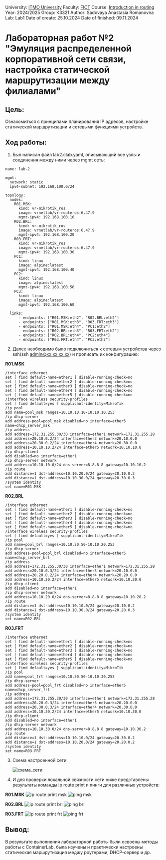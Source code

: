 
University: [ITMO University](https://itmo.ru/ru/)
Faculty: [FICT](https://fict.itmo.ru)
Course: [Introduction in routing](https://github.com/itmo-ict-faculty/introduction-in-routing)
Year: 2024/2025
Group: K3321
Author: Sadovaya Anastasia Romanovna
Lab: Lab1
Date of create: 25.10.2024
Date of finished: 09.11.2024

# Лабораторная работ №2 "Эмуляция распределенной корпоративной сети связи, настройка статической маршрутизации между филиалами"


## Цель:
Ознакомиться с принципами планирования IP адресов, настройке статической маршрутизации и сетевыми функциями устройств.

## Ход работы:
1. Был написан файл lab2.clab.yaml, описывающий все узлы и соединения между ними через mgmt сеть:

```
name: lab-2

mgmt:
  network: static
  ipv4-subnet: 192.168.100.0/24

topology:
  nodes:
    R01.MSK:
      kind: vr-mikrotik_ros
      image: vrnetlab/vr-routeros:6.47.9
      mgmt-ipv4: 192.168.100.10
    R02.BRL:
      kind: vr-mikrotik_ros
      image: vrnetlab/vr-routeros:6.47.9
      mgmt-ipv4: 192.168.100.20
    R03.FRT:
      kind: vr-mikrotik_ros
      image: vrnetlab/vr-routeros:6.47.9
      mgmt-ipv4: 192.168.100.30
    PC1:
      kind: linux
      image: alpine:latest
      mgmt-ipv4: 192.168.100.40
    PC2:
      kind: linux
      image: alpine:latest
      mgmt-ipv4: 192.168.100.50
    PC3:
      kind: linux
      image: alpine:latest
      mgmt-ipv4: 192.168.100.60

  links:
      - endpoints: ["R01.MSK:eth2", "R02.BRL:eth2"]
      - endpoints: ["R01.MSK:eth3", "R03.FRT:eth3"]
      - endpoints: ["R01.MSK:eth4", "PC1:eth2"]
      - endpoints: ["R02.BRL:eth3", "R03.FRT:eth2"]
      - endpoints: ["R02.BRL:eth4", "PC2:eth4"]
      - endpoints: ["R03.FRT:eth4", "PC3:eth2"]
```
2. Далее необходимо было подключиться к сетевым устройства через ssh(ssh admin@xx.xx.xx.xx) и прописать их конфигурацию:

**R01.MSK**
```
/interface ethernet
set [ find default-name=ether1 ] disable-running-check=no
set [ find default-name=ether2 ] disable-running-check=no
set [ find default-name=ether3 ] disable-running-check=no
set [ find default-name=ether4 ] disable-running-check=no
set [ find default-name=ether5 ] disable-running-check=no
/interface wireless security-profiles
set [ find default=yes ] supplicant-identity=MikroTik
/ip pool
add name=pool_msk ranges=10.10.10.10-10.10.10.253
/ip dhcp-server
add address-pool=pool_msk disabled=no interface=ether5 name=dhcp_server_msk
/ip address
add address=172.31.255.30/30 interface=ether1 network=172.31.255.28
add address=20.10.0.2/24 interface=ether3 network=20.10.0.0
add address=20.30.0.2/24 interface=ether4 network=20.30.0.0
add address=10.10.10.2/24 interface=ether5 network=10.10.10.0
/ip dhcp-client
add disabled=no interface=ether1
/ip dhcp-server network
add address=10.10.10.0/24 dns-server=8.8.8.8 gateway=10.10.10.2
/ip route
add distance=1 dst-address=10.10.20.0/24 gateway=20.10.0.3
add distance=1 dst-address=10.10.30.0/24 gateway=20.30.0.3
/system identity
set name=R01.MSK
```

**R02.BRL**
```
/interface ethernet
set [ find default-name=ether1 ] disable-running-check=no
set [ find default-name=ether2 ] disable-running-check=no
set [ find default-name=ether3 ] disable-running-check=no
set [ find default-name=ether4 ] disable-running-check=no
set [ find default-name=ether5 ] disable-running-check=no
/interface wireless security-profiles
set [ find default=yes ] supplicant-identity=MikroTik
/ip pool
add name=pool_brl ranges=10.10.20.50-10.10.20.253
/ip dhcp-server
add address-pool=pool_brl disabled=no interface=ether5 name=dhcp_server_brl
/ip address
add address=172.31.255.30/30 interface=ether1 network=172.31.255.28
add address=20.10.0.3/24 interface=ether3 network=20.10.0.0
add address=20.20.0.2/24 interface=ether4 network=20.20.0.0
add address=10.10.20.2/24 interface=ether5 network=10.10.20.0
/ip dhcp-client
add disabled=no interface=ether1
/ip dhcp-server network
add address=10.10.20.0/24 dns-server=8.8.8.8 gateway=10.10.20.2
/ip route
add distance=1 dst-address=10.10.10.0/24 gateway=20.10.0.2
add distance=1 dst-address=10.10.30.0/24 gateway=20.20.0.3
/system identity
set name=R02.BRL
```

**R03.FRT**
```
/interface ethernet
set [ find default-name=ether1 ] disable-running-check=no
set [ find default-name=ether2 ] disable-running-check=no
set [ find default-name=ether3 ] disable-running-check=no
set [ find default-name=ether4 ] disable-running-check=no
set [ find default-name=ether5 ] disable-running-check=no
/interface wireless security-profiles
set [ find default=yes ] supplicant-identity=MikroTik
/ip pool
add name=pool_frt ranges=10.10.30.50-10.10.30.253
/ip dhcp-server
add address-pool=pool_frt disabled=no interface=ether5 name=dhcp_server_frt
/ip address
add address=172.31.255.30/30 interface=ether1 network=172.31.255.28
add address=20.20.0.3/24 interface=ether3 network=20.20.0.0
add address=20.30.0.3/24 interface=ether4 network=20.30.0.0
add address=10.10.30.2/24 interface=ether5 network=10.10.30.0
/ip dhcp-client
add disabled=no interface=ether1
/ip dhcp-server network
add address=10.10.30.0/24 dns-server=8.8.8.8 gateway=10.10.30.2
/ip route
add distance=1 dst-address=10.10.10.0/24 gateway=20.30.0.2
add distance=1 dst-address=10.10.20.0/24 gateway=20.20.0.2
/system identity
set name=R03.FRT
```

3. Схема настроенной сети:
   
   ![схема_сети](https://github.com/sadnastya/2023_2024-introduction_in_routing-k3321-sadovaya_a_r/blob/main/lab2/images/schema_lab2.png)
   
4. И для проверки локальной связности сети ниже представлены результаты команды ip route print и пинги для различных устройств:

**R01.MSK**
![ip route print msk](https://github.com/sadnastya/2023_2024-introduction_in_routing-k3321-sadovaya_a_r/blob/main/lab2/images/msk_ping.png)
![ping msk](https://github.com/sadnastya/2023_2024-introduction_in_routing-k3321-sadovaya_a_r/blob/main/lab2/images/msk_route.png)

**R02.BRL**
![ip route print brl](https://github.com/sadnastya/2023_2024-introduction_in_routing-k3321-sadovaya_a_r/blob/main/lab2/images/brl_ping.png)
![ping brl](https://github.com/sadnastya/2023_2024-introduction_in_routing-k3321-sadovaya_a_r/blob/main/lab2/images/brl_route.png)

**R03.FRT**
![ip route print frt](https://github.com/sadnastya/2023_2024-introduction_in_routing-k3321-sadovaya_a_r/blob/main/lab2/images/frt_ping.png)
![ping frt](https://github.com/sadnastya/2023_2024-introduction_in_routing-k3321-sadovaya_a_r/blob/main/lab2/images/frt_route.png)


## Вывод:
В результате выполнения лабораторной работы были освоены методы работы с ContainerLab, была изучены и практически настроены статическая маршрутизация меджу роутерами, DHCP-сервер и др.